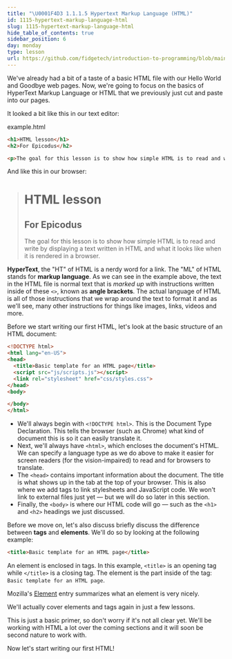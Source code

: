 ```yaml
---
title: "\U0001F4D3 1.1.1.5 Hypertext Markup Language (HTML)"
id: 1115-hypertext-markup-language-html
slug: 1115-hypertext-markup-language-html
hide_table_of_contents: true
sidebar_position: 6
day: monday
type: lesson
url: https://github.com/fidgetech/introduction-to-programming/blob/main/1g_hypertext_markup_language_html.md
---
```


We've already had a bit of a taste of a basic HTML file with our Hello World and Goodbye web pages.  Now, we're going to focus on the basics of HyperText Markup Language or HTML that we previously just cut and paste into our pages.  

It looked a bit like this in our text editor:

<div class="filename">example.html</div>

```html
<h1>HTML lesson</h1>
<h2>For Epicodus</h2>

<p>The goal for this lesson is to show how simple HTML is to read and write by displaying a text written in HTML and what it looks like when it is displayed in a browser.</p>
```

And like this in our browser:

><h1>HTML lesson</h1>
><h2>For Epicodus</h2>
>
><p>The goal for this lesson is to show how simple HTML is to read and write by displaying a text written in HTML and what it looks like when it is rendered in a browser.</p>

**HyperText**, the "HT" of HTML is a nerdy word for a link.  The "ML" of HTML stands for **markup language**.  As we can see in the example above, the text in the HTML  file is normal text that is _marked up_ with instructions written inside of these `<>`, known as **angle brackets**.  The actual language of HTML is all of those instructions that we wrap around the text to format it and as we'll see, many other instructions for things like images, links, videos and more.

Before we start writing our first HTML, let's look at the basic structure of an HTML document:

```html
<!DOCTYPE html>
<html lang="en-US">
<head>
  <title>Basic template for an HTML page</title>
  <script src="js/scripts.js"></script>
  <link rel="stylesheet" href="css/styles.css">
</head>
<body>

</body>
</html>
```

* We'll always begin with `<!DOCTYPE html>`. This is the Document Type Declaration. This tells the browser (such as Chrome) what kind of document this is so it can easily translate it.
* Next, we'll always have `<html>`, which encloses the document's HTML. We can specify a language type as we do above to make it easier for screen readers (for the vision-impaired) to read and for browsers to translate.
* The `<head>` contains important information about the document. The title is what shows up in the tab at the top of your browser. This is also where we add tags to link stylesheets and JavaScript code. We won't link to external files just yet — but we will do so later in this section.
* Finally, the `<body>` is where our HTML code will go — such as the `<h1>` and `<h2>` headings we just discussed.

Before we move on, let's also discuss briefly discuss the difference between **tags** and **elements**. We'll do so by looking at the following example:

```html
<title>Basic template for an HTML page</title>
```

An element is enclosed in tags. In this example, `<title>` is an opening tag while `</title>` is a closing tag. The element is the part inside of the tag: `Basic template for an HTML page`.

Mozilla's [Element](https://developer.mozilla.org/en-US/docs/Glossary/Element) entry summarizes what an element is very nicely.

We'll actually cover elements and tags again in just a few lessons.

This is just a basic primer, so don't worry if it's not all clear yet. We'll be working with HTML a lot over the coming sections and it will soon be second nature to work with.

Now let's start writing our first HTML!
